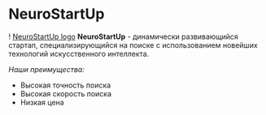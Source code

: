 # NeuroStartUp

! [NeuroStartUp logo](https://camo.githubusercontent.com/79ee96a8b8fa098c44d1ca302006f24d008408a1c22fc13260437214d705a23d/68747470733a2f2f6e65746f6c6f67792d636f64652e6769746875622e696f2f6769742d686f6d65776f726b732f696e74726f64756374696f6e2f6173736574732f6c6f676f2e706e67)
**NeuroStartUp** - динамически развивающийся стартап, специализирующийся на поиске с использованием 
 новейших технологий искусственного интеллекта.
 
 *Наши преимущества:*
* Высокая точность поиска
* Высокая скорость поиска
* Низкая цена
